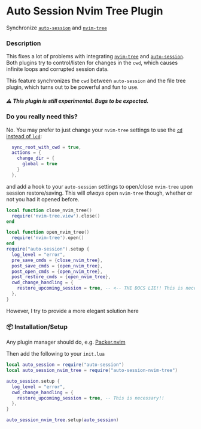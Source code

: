# Auto Session Nvim Tree Plugin

Synchronize [`auto-session`](https://github.com/rmagatti/auto-session) and [`nvim-tree`](https://github.com/nvim-tree/nvim-tree.lua)

### Description

This fixes a lot of problems with integrating [`nvim-tree`](https://github.com/nvim-tree/nvim-tree.lua) and [`auto-session`](https://github.com/rmagatti/auto-session). Both plugins try to control/listen for changes in the `cwd`, which causes infinite loops and corrupted session data.

This feature synchronizes the `cwd` between `auto-session` and the file tree plugin, which turns out to be powerful and fun to use.

##### :warning: This plugin is still experimental. Bugs to be expected.

### Do you really need this?

No. You may prefer to just change your `nvim-tree` settings to use the [`cd` instead of `lcd`](https://benatkin.com/2011/11/04/vims-lcd-command/):

```lua
  sync_root_with_cwd = true,
  actions = {
    change_dir = {
      global = true
    }
  },
```

and add a hook to your `auto-session` settings to open/close `nvim-tree` upon session restore/saving. This will *always* open `nvim-tree` though, whether or not you had it opened before.

```lua
local function close_nvim_tree()
  require('nvim-tree.view').close()
end

local function open_nvim_tree()
  require('nvim-tree').open()
end
require("auto-session").setup {
  log_level = "error",
  pre_save_cmds = {close_nvim_tree},
  post_save_cmds = {open_nvim_tree},
  post_open_cmds = {open_nvim_tree},
  post_restore_cmds = {open_nvim_tree},
  cwd_change_handling = {
    restore_upcoming_session = true, -- <-- THE DOCS LIE!! This is necessary!!
  },
}
```

However, I try to provide a more elegant solution here

### 📦 Installation/Setup

Any plugin manager should do, e.g. [Packer.nvim](https://github.com/wbthomason/packer.nvim)

Then add the following to your `init.lua`

```lua
local auto_session = require("auto-session")
local auto_session_nvim_tree = require("auto-session-nvim-tree")

auto_session.setup {
  log_level = "error",
  cwd_change_handling = {
    restore_upcoming_session = true, -- This is necessary!!
  },
}

auto_session_nvim_tree.setup(auto_session)
```
